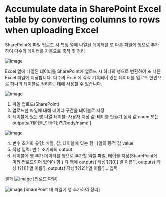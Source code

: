 # Accumulate data in SharePoint Excel table by converting columns to rows when uploading Excel
SharePoint에 파일 업로드 시 특정 열에 나열된 데이터를 또 다른 파일에 행으로 추가하여 다수의 데이터를 자동으로 축적 및 정리

![image](https://github.com/baebae6ae/powerautomate-sample/assets/49053443/6273264f-72ff-4d2d-8177-897b5d2f10f0)


Excel 열에 나열된 데이터를 SharePoint에 업로드 시 하나의 행으로 변환하여 또 다른 Excel 파일에 저장합니다.
다수의 Excel에 각각 기록되어 있는 데이터를 업로드 한번으로 하나의 테이블로 정리하는데에 사용할 수 있습니다.


![image](https://github.com/baebae6ae/powerautomate-sample/assets/49053443/f079116f-a231-4159-bea4-5dd97c853dac)

1. 파일 업로드(SharePoint)
2. 업로드한 파일에 대해 데이터 구간을 테이블로 지정
3. 테이블에 있는 행 나열
   테이블: 사용자 지정 값-테이블 만들기 동적 값 name 또는 outputs('테이블_만들기;)?['body/name']

![image](https://github.com/baebae6ae/powerautomate-sample/assets/49053443/d40902b2-ea66-4f70-97af-38fb8f424b40)

4. 변수 초기화
   유형: 배열, 값: 테이블에 있는 행 나열의 동적 값 value
5. 작성
   입력: 변수 초기화의 output
6. 테이블에 행 추가
   데이터를 행으로 추가할 엑셀 파일, 테이블 지정(SharePoint에 미리 업로드되어 있어야 함.)
   각 행에 outputs('작성')?[0][‘열 이름'], outputs('작성')?[1][‘열 이름'], outputs('작성')?[2][‘열 이름']... 입력

결과
![image](https://github.com/baebae6ae/powerautomate-sample/assets/49053443/e7580422-ed21-46ad-97dc-532f52121135)
[업로드 파일]

![image](https://github.com/baebae6ae/powerautomate-sample/assets/49053443/d1c9423e-7f71-4571-9ee3-fa60b8e0732a)
[SharePoint 내 파일에 행 추가하여 정리]
